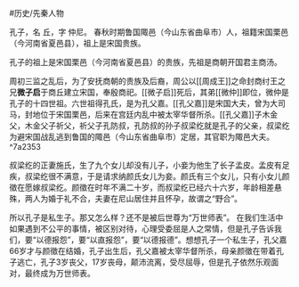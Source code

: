 #历史/先秦人物

孔子，名 丘，字 仲尼。 春秋时期鲁国陬邑（今山东省曲阜市）人，祖籍宋国栗邑（今河南省夏邑县），祖上是宋国贵族。

孔子的祖上是宋国栗邑（今河南省夏邑县）的贵族，先祖是商朝开国君主商汤。

周初三监之乱后，为了安抚商朝的贵族及后裔，周公以[[周成王]]之命封商纣王之兄**微子启**于商丘建立宋国，奉殷商祀。[[微子启]]死后，其弟[[微仲]]即位，微仲是孔子的十四世祖。六世祖得孔氏，是为孔父嘉。[[孔父嘉]]是宋国大夫，曾为大司马，封地位于宋国栗邑，后来在宫廷内乱中被太宰华督所杀。[[孔父嘉]]子木金父，木金父子祈父，祈父子孔防叔，孔防叔的孙子叔梁纥就是孔子的父亲，叔梁纥为避宋国战乱逃到鲁国的陬邑（今山东省曲阜市）定居，其官职为陬邑大夫。 ^7a2353

叔梁纥的正妻施氏，生了九个女儿却没有儿子，小妾为他生了长子孟皮。孟皮有足疾，叔梁纥很不满意，于是请求纳颜氏女儿为妾。颜氏有三个女儿，只有小女儿颜徵在愿嫁叔梁纥。颜徵在时年不满二十岁，而叔梁纥已经六十六岁，年龄相差悬殊，两人为婚于礼不合，夫妻在尼山居住并且怀孕，故谓之“野合”。

所以孔子是私生子。那又怎么样？还不是被后世尊为“万世师表”。  在我们生活中如果遇到不公平的事情，被区别对待，心理受委屈是人之常情，但是孔子告诉我们，要“以德报怨”，要“以直报怨”，要“以德报德”。想想孔子一个私生子，孔父嘉66岁才与颜徵在结婚，孔子出生后，孔父嘉被太宰华督所杀，母亲颜徵在带着孔子逃亡，孔子3岁丧父，17岁丧母，颠沛流离，受尽屈辱，但是孔子依然乐观面对，最终成为万世师表。